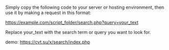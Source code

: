 
Simply copy the following code to your server or hosting environment, then use it by making a request in this format:

https://example.com/script_folder/search.php?query=your_text

Replace your_text with the search term or query you want to look for.

demo: https://cvt.su/x/search/index.php
